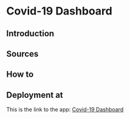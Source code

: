 # Covid-19 Dashboard

## Introduction

## Sources

## How to

## Deployment at

This is the link to the app: [Covid-19 Dashboard](https://velasvalen17.github.io/covid19-dashboard)
